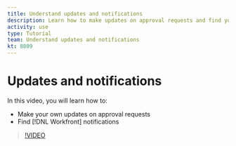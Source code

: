 ```yaml
---
title: Understand updates and notifications
description: Learn how to make updates on approval requests and find your notifications in [!DNL Adobe Workfront].
activity: use
type: Tutorial
team: Understand updates and notifications
kt: 8809
---
```

# Updates and notifications

In this video, you will learn how to:

* Make your own updates on approval requests
* Find [!DNL Workfront] notifications

>[!VIDEO](https://video.tv.adobe.com/v/335109/?quality=12)

<!---
learn more URLS
Tag others on updates
Update work
--->
